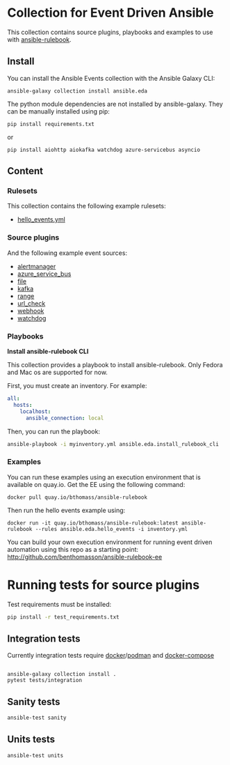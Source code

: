 # Collection for Event Driven Ansible

This collection contains source plugins, playbooks and examples to use with [ansible-rulebook](https://github.com/ansible/ansible-rulebook).

## Install

You can install the Ansible Events collection with the Ansible Galaxy CLI:

```
ansible-galaxy collection install ansible.eda
```

The python module dependencies are not installed by ansible-galaxy. They can be manually installed using pip:

```
pip install requirements.txt
```

or

```
pip install aiohttp aiokafka watchdog azure-servicebus asyncio
```

## Content

### Rulesets

This collection contains the following example rulesets:

* [hello_events.yml](rulebooks/hello_events.yml)

### Source plugins

And the following example event sources:

* [alertmanager](plugins/event_source/alertmanager.py)
* [azure_service_bus](plugins/event_source/azure_service_bus.py)
* [file](plugins/event_source/file.py)
* [kafka](plugins/event_source/kafka.py)
* [range](plugins/event_source/range.py)
* [url_check](plugins/event_source/url_check.py)
* [webhook](plugins/event_source/webhook.py)
* [watchdog](plugins/event_source/watchdog.py)

### Playbooks

**Install ansible-rulebook CLI**

This collection provides a playbook to install ansible-rulebook.
Only Fedora and Mac os are supported for now.

First, you must create an inventory. For example:

```yaml
all:
  hosts:
    localhost:
      ansible_connection: local
```

Then, you can run the playbook:

```sh
ansible-playbook -i myinventory.yml ansible.eda.install_rulebook_cli
```

### Examples

You can run these examples using an execution environment
that is available on quay.io. Get the EE using the following command:

    docker pull quay.io/bthomass/ansible-rulebook

Then run the hello events example using:

    docker run -it quay.io/bthomass/ansible-rulebook:latest ansible-rulebook --rules ansible.eda.hello_events -i inventory.yml

You can build your own execution environment for running event
driven automation using this repo as a starting point: <http://github.com/benthomasson/ansible-rulebook-ee>

# Running tests for source plugins

Test requirements must be installed:

```sh
pip install -r test_requirements.txt
```

## Integration tests

Currently integration tests require [docker](https://docs.docker.com/engine/install/)/[podman](https://podman.io/getting-started/installation) and [docker-compose](https://docs.docker.com/compose/install/)

```

ansible-galaxy collection install .
pytest tests/integration
```

## Sanity tests

```sh
ansible-test sanity
```

## Units tests

```sh
ansible-test units
```
